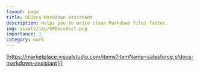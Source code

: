 ```yaml
---
layout: page
title: SFDocs Markdown Assistant
description: Helps you to write clean Markdown files faster.
img: assets/img/SFDocsAsst.png
importance: 1
category: work
---
```


[https://marketplace.visualstudio.com/items?itemName=salesforce.sfdocs-markdown-assistant]()